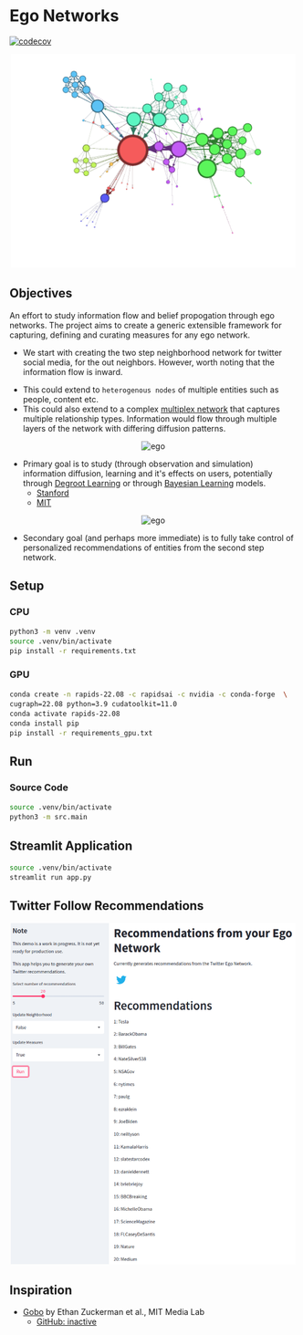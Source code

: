 # Ego Networks

[![codecov](https://codecov.io/gh/lejinvarghese/ego_networks/branch/master/graph/badge.svg?token=248C9C6ZHK)](https://codecov.io/gh/lejinvarghese/ego_networks)

<p align="center">
    <img src="./assets/sample.png" alt="sample" width="500"/>
</p>

## Objectives

An effort to study information flow and belief propogation through ego networks. The project aims to create a generic extensible framework for capturing, defining and curating measures for any ego network.

-   We start with creating the two step neighborhood network for twitter social media, for the out neighbors. However, worth noting that the information flow is inward.

<!-- <p align="center">
    <img src="./assets/ego_network.png" alt="ego" width="500"/>
</p> -->

-   This could extend to `heterogenous nodes` of multiple entities such as people, content etc.
-   This could also extend to a complex [multiplex network](https://cosnet.bifi.es/network-theory/multiplex-networks/) that captures multiple relationship types. Information would flow through multiple layers of the network with differing diffusion patterns.

<p align="center">
    <img src="https://cosnet.bifi.es/wp-content/uploads/2014/06/multiplex_networks_2a.jpg" alt="ego" width="500"/>
</p>

-   Primary goal is to study (through observation and simulation) information diffusion, learning and it's effects on users, potentially through [Degroot Learning](https://en.wikipedia.org/wiki/DeGroot_learning) or through [Bayesian Learning](https://en.wikipedia.org/wiki/Mathematical_models_of_social_learning) models.
    -   [Stanford](https://github.com/lejinvarghese/graph_data_science/blob/master/docs/social_economic_networks/w6-learning.pdf)
    -   [MIT](https://economics.mit.edu/files/4902)

<p align="center">
    <img src="https://bldavies.com/blog/degroot-learning-social-networks/figures/example-1.svg" alt="ego" width="500"/>
</p>


-   Secondary goal (and perhaps more immediate) is to fully take control of personalized recommendations of entities from the second step network.



## Setup

### CPU

```bash
python3 -m venv .venv
source .venv/bin/activate
pip install -r requirements.txt
```

### GPU

```bash
conda create -n rapids-22.08 -c rapidsai -c nvidia -c conda-forge  \
cugraph=22.08 python=3.9 cudatoolkit=11.0
conda activate rapids-22.08
conda install pip
pip install -r requirements_gpu.txt
```

## Run

### Source Code

```bash
source .venv/bin/activate
python3 -m src.main
```

## Streamlit Application

```bash
source .venv/bin/activate
streamlit run app.py
```

## Twitter Follow Recommendations

<p align="center">
    <img src="./assets/recs.png" alt="sample" width="500"/>
</p>

## Inspiration

- [Gobo](https://www.media.mit.edu/projects/gobo/overview/) by Ethan Zuckerman et al., MIT Media Lab
  - [GitHub: inactive](https://github.com/mitmedialab/gobo)